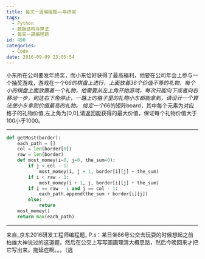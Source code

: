 ```yaml
---
title: 每天一道编程题——年终奖
tags:
  - Python
  - 数据结构与算法
  - 每天一道编程题
id: 490
categories:
  - Code
date: 2016-09-09 23:05:54
---
```

小东所在公司要发年终奖，而小东恰好获得了最高福利，他要在公司年会上参与一个抽奖游戏，游戏在一个6*6的棋盘上进行，上面放着36个价值不等的礼物，每个小的棋盘上面放置着一个礼物，他需要从左上角开始游戏，每次只能向下或者向右移动一步，到达右下角停止，一路上的格子里的礼物小东都能拿到，请设计一个算法使小东拿到价值最高的礼物。
给定一个6*6的矩阵board，其中每个元素为对应格子的礼物价值,左上角为[0,0],请返回能获得的最大价值，保证每个礼物价值大于100小于1000。
* * *
```py
def getMost(border):
    each_path = []
    col = len(border[0])
    raw = len(border)
    def most_momey(i=0, j=0, the_sum=0):
        if j < col - 1:
            most_momey(i, j + 1, border[i][j] + the_sum)
        if i < raw - 1:
            most_momey(i + 1, j, border[i][j] + the_sum)
        if i == raw - 1 and j == col - 1:
            each_path.append(the_sum + border[i][j])
        else:
            return
    most_momey()
    return max(each_path)
```
* * *
来自_京东2016研发工程师编程题_
P.s：某日坐86号公交去玩耍的时候想起之前柏雄大神说过的这道题，然后在公交上写写画画理清大概思路，然后今晚回来才把它写出来。拖延症啊。。。（逃